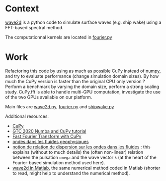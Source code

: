 # Context

[wave2d](https://github.com/pvthinker/wave2d) is a python code to simulate surface waves (e.g. ship wake) using a FFT-based spectral method.

The computationnal kernels are located in [fourier.py](https://github.com/pvthinker/wave2d/blob/master/fourier.py)

# Work

Refactoring this code by using as much as possible [CuPy](https://github.com/cupy/cupy) instead of [numpy](https://numpy.org/), and try to evaluate performance (change simulation domain sizes). By how much the CuPy version is faster than the original CPU only version ? Perform a benchmark by varying the domain size, perform a strong scaling study. CuPy.fft is able to handle multi-GPU computation, investigate the use of the two GPUs available on our platform.

Main files are [wave2d.py](https://github.com/pvthinker/wave2d/blob/master/wave2d.py), [fourier.py](https://github.com/pvthinker/wave2d/blob/master/fourier.py) and [shipwake.py](https://github.com/pvthinker/wave2d/blob/master/shipwake.py)

Additional resources:
- [CuPy](https://github.com/cupy/cupy)
- [GTC 2020 Numba and CuPy tutorial](https://github.com/ContinuumIO/gtc2020-numba)
- [Fast Fourier Transform with CuPy](https://docs.cupy.dev/en/stable/user_guide/fft.html)
- [ondes dans les fluides geophysiques](http://stockage.univ-brest.fr/~roullet/documents/cours_ondes_2012.pdf)
- [notion de relation de dispersion sur les ondes dans les fluides](https://en.wikipedia.org/wiki/Dispersion_(water_waves)) : this explains (without to much details) the (often non-linear) relation between the pulsation `omega` and the wave vector `k` (at the heart of the Fourier-based simulation method used here).
- [wave2d in Matlab](http://stockage.univ-brest.fr/~roullet/documents/wave2D.m), the same numerical method coded in Matlab (shorter to read, might help to understand the numerical method).
